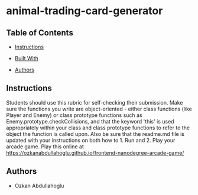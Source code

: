 # animal-trading-card-generator

## Table of Contents

* [Instructions](#instructions)

* [Built With](#built-with)

* [Authors](#authors)

## Instructions

Students should use this rubric for self-checking their submission. Make sure the functions you write are object-oriented - either class functions (like Player and Enemy) or class prototype functions such as Enemy.prototype.checkCollisions, and that the keyword 'this' is used appropriately within your class and class prototype functions to refer to the object the function is called upon. Also be sure that the readme.md file is updated with your instructions on both how to 1. Run and 2. Play your arcade game.
Play this online at https://ozkanabdullahoglu.github.io/frontend-nanodegree-arcade-game/



## Authors

* Ozkan Abdullahoglu
